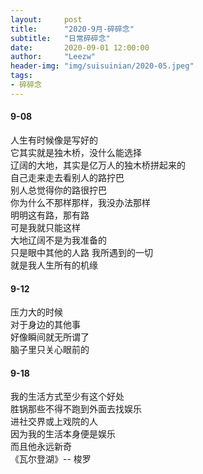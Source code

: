```yaml
---
layout:     post 
title:      "2020-9月-碎碎念"
subtitle:   "日常碎碎念"
date:       2020-09-01 12:00:00
author:     "Leezw"
header-img: "img/suisuinian/2020-05.jpeg"
tags:
- 碎碎念
---
```



#### 9-08
人生有时候像是写好的     
它其实就是独木桥，没什么能选择     
辽阔的大地，其实是亿万人的独木桥拼起来的     
自己走来走去看别人的路拧巴     
别人总觉得你的路很拧巴     
你为什么不那样那样，我没办法那样     
明明这有路，那有路     
可是我就只能这样     
大地辽阔不是为我准备的     
只是眼中其他的人路
我所遇到的一切     
就是我人生所有的机缘     


#### 9-12
压力大的时候    
对于身边的其他事    
好像瞬间就无所谓了    
脑子里只关心眼前的     


#### 9-18
我的生活方式至少有这个好处     
胜锅那些不得不跑到外面去找娱乐     
进社交界或上戏院的人     
因为我的生活本身便是娱乐     
而且他永远新奇     
《瓦尔登湖》-- 梭罗    
 









